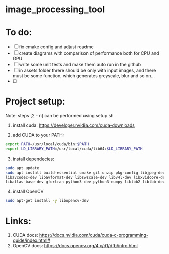# image_processing_tool

# To do: 
- [ ] fix cmake config and adjust readme
- [ ] create diagrams with comparison of performance both for CPU and GPU
- [ ] write some unit tests and make them auto run in the github
- [ ] in assets folder threre should be only with input images, and there must be some function, which generates greyscale, blur and so on... 
- [ ] 


# Project setup:
Note: steps [2 - n] can be performed using setup.sh
1. install cuda: https://developer.nvidia.com/cuda-downloads

2. add CUDA to your PATH:
```bash
export PATH=/usr/local/cuda/bin:$PATH
export LD_LIBRARY_PATH=/usr/local/cuda/lib64:$LD_LIBRARY_PATH
```

3. install dependecies:
```bash
sudo apt update
sudo apt install build-essential cmake git unzip pkg-config libjpeg-dev libpng-dev libtiff-dev \
libavcodec-dev libavformat-dev libswscale-dev libv4l-dev libxvidcore-dev libx264-dev libgtk-3-dev \
libatlas-base-dev gfortran python3-dev python3-numpy libtbb2 libtbb-dev libdc1394-22-dev
```

4. install OpenCV
```bash
sudo apt-get install -y libopencv-dev
```


# Links: 
1. CUDA docs: https://docs.nvidia.com/cuda/cuda-c-programming-guide/index.html#
2. OpenCV docs: https://docs.opencv.org/4.x/d1/dfb/intro.html